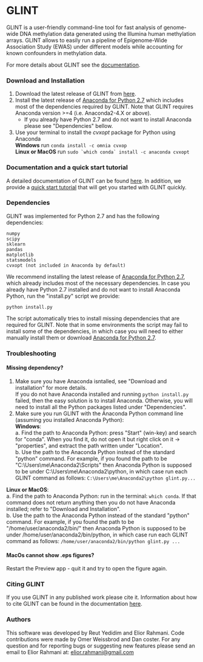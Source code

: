 # GLINT

GLINT is a user-friendly command-line tool for fast analysis of genome-wide DNA methylation data generated using the Illumina human methylation arrays. GLINT allows to easily run a pipeline of Epigenome-Wide Association Study (EWAS) under different models while accounting for known confounders in methylation data.

For more details about GLINT see the <a href="http://glint-epigenetics.readthedocs.io/" target="_blank">documentation</a>.

### Download and Installation

1. Download the latest release of GLINT from <a href="https://github.com/cozygene/glint/releases" target="_blank">here</a>.
2. Install the latest release of <a href="https://www.continuum.io/downloads" target="_blank">Anaconda for Python 2.7</a> which includes most of the dependencies required by GLINT. Note that GLINT requires Anaconda version >=4 (i.e. Anaconda2-4.X or above).
    - If you already have Python 2.7 and do not want to install Anaconda please see "Dependencies" bellow.
3. Use your terminal to install the *cvxopt* package for Python using Anaconda   
    **Windows** run ```conda install -c omnia cvxop```  
    **Linux or MacOS** run ```sudo `which conda` install -c anaconda cvxopt```   
    
### Documentation and a quick start tutorial
A detailed documentation of GLINT can be found <a href="http://glint-epigenetics.readthedocs.io/" target="_blank">here</a>. In addition, we provide a <a href="http://glint-epigenetics.readthedocs.io/en/latest/tutorial.html" target="_blank">quick start tutorial</a> that will get you started with GLINT quickly.

 
### Dependencies

GLINT was implemented for Python 2.7 and has the following dependencies:

    numpy
    scipy
    sklearn
    pandas
    matplotlib
    statsmodels
    cvxopt (not included in Anaconda by default)
    
We recommend installing the latest release of <a href="https://www.continuum.io/downloads" target="_blank">Anaconda for Python 2.7</a>, which already includes most of the necessary dependencies. In case you already have Python 2.7 installed and do not want to install Anaconda Python, run the "install.py" script we provide:
```
python install.py
```
The script automatically tries to install missing dependencies that are required for GLINT. Note that in some environments the script may fail to install some of the dependencies, in which case you will need to either manually install them or download <a href="https://www.continuum.io/downloads" target="_blank">Anaconda for Python 2.7</a>.


### Troubleshooting

#### Missing dependency?
1. Make sure you have Anaconda isntalled, see "Download and installation" for more details.  
  If you do not have Anaconda installed and running ```python install.py``` failed, then the easy solution is to install Anaconda. Otherwise, you will need to install all the Python packages listed under "Dependencies".
2. Make sure you run GLINT with the Anaconda Python command line (assuming you installed Anaconda Python):  
  **Windows**:  
    a. Find the path to Anaconda Python: press "Start" (win-key) and search for "conda". When you find it, do not open it but right click on it -> "properties", and extract the path written under "Location".  
    b. Use the path to the Anaconda Python instead of the standard "python" command. For example, if you found the path to be "C:\Users\me\Anaconda2\Scripts" then Anaconda Python is supposed to be under C:\Users\me\Anaconda2\python, in which case run each GLINT command as follows: ```C:\Users\me\Anaconda2\python glint.py...```  
  
  **Linux or MacOS**:  
    a. Find the path to Anaconda Python: run in the terminal: ```which conda```. If that command does not return anything then you do not have Anaconda installed; refer to "Download and Installation".  
    b. Use the path to the Anaconda Python instead of the standard "python" command. For example, if you found the path to be "/home/user/anaconda2/bin/" then Anaconda Python is supposed to be under /home/user/anaconda2/bin/python, in which case run each GLINT command as follows: ```/home/user/anaconda2/bin/python glint.py ...```  
 
#### MacOs cannot show .eps figures?
Restart the Preview app - quit it and try to open the figure again.

### Citing GLINT
If you use GLINT in any published work please cite it. Information about how to cite GLINT can be found in the documentation <a href="http://glint-epigenetics.readthedocs.io/en/latest/howtocite.html" target="_blank">here</a>.

### Authors

This software was developed by Reut Yedidim and Elior Rahmani. Code contributions were made by Omer Weissbrod and Dan coster. For any question and for reporting bugs or suggesting new features please send an email to Elior Rahmani at: elior.rahmani@gmail.com

